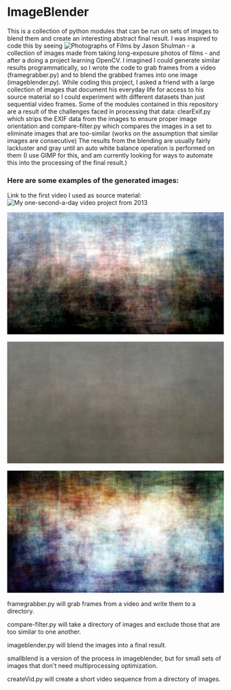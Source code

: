 # ImageBlender
This is a collection of python modules that can be run on sets of images to blend them and create an interesting abstract final result.
I was inspired to code this by seeing ![Photographs of Films](http://www.jasonshulmanstudio.com/photographs-of-films/) by Jason Shulman - a collection of images made from taking long-exposure photos of films - and after a doing a project learning OpenCV.
I imagined I could generate similar results programmatically, so I wrote the code to grab frames from a video (framegrabber.py) and to blend the grabbed frames into one image (imageblender.py).
While coding this project, I asked a friend with a large collection of images that document his everyday life for access to his source material so I could experiment with different datasets than just sequential video frames. 
Some of the modules contained in this repository are a result of the challenges faced in processing that data: clearExif.py which strips the EXIF data from the images to ensure proper image orientation
and compare-filter.py which compares the images in a set to eliminate images that are too-similar (works on the assumption that similar images are consecutive)
The results from the blending are usually fairly lackluster and gray until an auto white balance operation is performed on them (I use GIMP for this, and am currently looking for ways to automate this into the processing of the final result.)

### Here are some examples of the generated images:
Link to the first video I used as source material: ![My one-second-a-day video project from 2013](https://vimeo.com/87742679)


![The resulting image after white balance ](https://github.com/ncyates/ImageBlender/blob/master/samples/year2013wb.jpg)


![The pre-white-balanced image](https://github.com/ncyates/ImageBlender/blob/master/samples/year2013.jpg)


![Photos from my wedding day](https://github.com/ncyates/ImageBlender/blob/master/samples/weddingDay.jpg)

framegrabber.py will grab frames from a video and write them to a directory.

compare-filter.py will take a directory of images and exclude those that are too similar to one another.

imageblender.py will blend the images into a final result.

smallblend is a version of the process in imageblender, but for small sets of images that don't need multiprocessing optimization.

createVid.py will create a short video sequence from a directory of images.